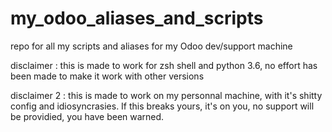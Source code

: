# my_odoo_aliases_and_scripts
repo for all my scripts and aliases for my Odoo dev/support machine



disclaimer :
this is made to work for zsh shell and python 3.6, no effort has been made to make it work with other versions

disclaimer 2 :
this is made to work on my personnal machine, with it's shitty config and idiosyncrasies. If this breaks yours, it's on you, no support will be providied, you have been warned.

